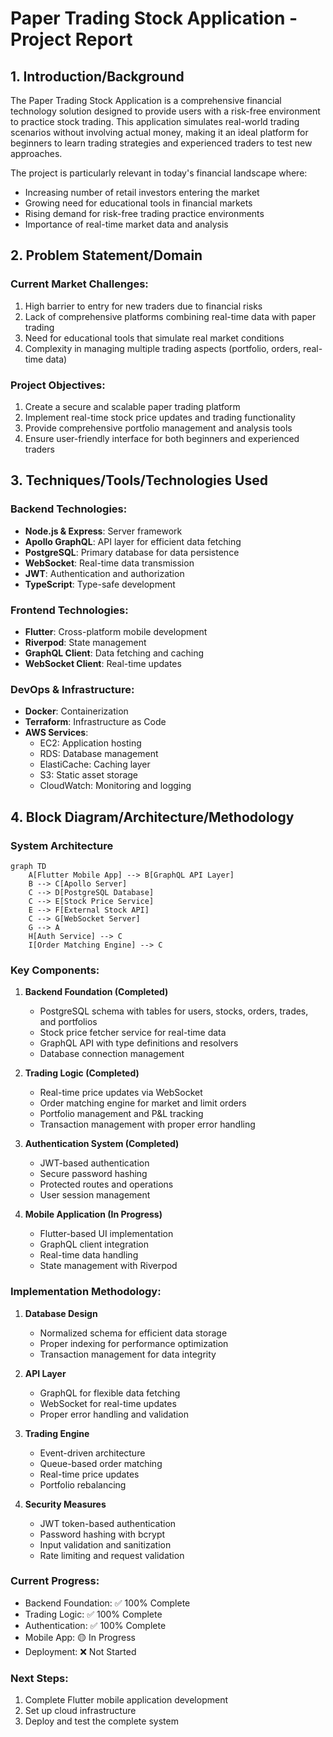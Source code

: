 # Paper Trading Stock Application - Project Report

## 1. Introduction/Background

The Paper Trading Stock Application is a comprehensive financial technology solution designed to provide users with a risk-free environment to practice stock trading. This application simulates real-world trading scenarios without involving actual money, making it an ideal platform for beginners to learn trading strategies and experienced traders to test new approaches.

The project is particularly relevant in today's financial landscape where:
- Increasing number of retail investors entering the market
- Growing need for educational tools in financial markets
- Rising demand for risk-free trading practice environments
- Importance of real-time market data and analysis

## 2. Problem Statement/Domain

### Current Market Challenges:
1. High barrier to entry for new traders due to financial risks
2. Lack of comprehensive platforms combining real-time data with paper trading
3. Need for educational tools that simulate real market conditions
4. Complexity in managing multiple trading aspects (portfolio, orders, real-time data)

### Project Objectives:
1. Create a secure and scalable paper trading platform
2. Implement real-time stock price updates and trading functionality
3. Provide comprehensive portfolio management and analysis tools
4. Ensure user-friendly interface for both beginners and experienced traders

## 3. Techniques/Tools/Technologies Used

### Backend Technologies:
- **Node.js & Express**: Server framework
- **Apollo GraphQL**: API layer for efficient data fetching
- **PostgreSQL**: Primary database for data persistence
- **WebSocket**: Real-time data transmission
- **JWT**: Authentication and authorization
- **TypeScript**: Type-safe development

### Frontend Technologies:
- **Flutter**: Cross-platform mobile development
- **Riverpod**: State management
- **GraphQL Client**: Data fetching and caching
- **WebSocket Client**: Real-time updates

### DevOps & Infrastructure:
- **Docker**: Containerization
- **Terraform**: Infrastructure as Code
- **AWS Services**:
  - EC2: Application hosting
  - RDS: Database management
  - ElastiCache: Caching layer
  - S3: Static asset storage
  - CloudWatch: Monitoring and logging

## 4. Block Diagram/Architecture/Methodology

### System Architecture

```mermaid
graph TD
    A[Flutter Mobile App] --> B[GraphQL API Layer]
    B --> C[Apollo Server]
    C --> D[PostgreSQL Database]
    C --> E[Stock Price Service]
    E --> F[External Stock API]
    C --> G[WebSocket Server]
    G --> A
    H[Auth Service] --> C
    I[Order Matching Engine] --> C
```

### Key Components:

1. **Backend Foundation (Completed)**
   - PostgreSQL schema with tables for users, stocks, orders, trades, and portfolios
   - Stock price fetcher service for real-time data
   - GraphQL API with type definitions and resolvers
   - Database connection management

2. **Trading Logic (Completed)**
   - Real-time price updates via WebSocket
   - Order matching engine for market and limit orders
   - Portfolio management and P&L tracking
   - Transaction management with proper error handling

3. **Authentication System (Completed)**
   - JWT-based authentication
   - Secure password hashing
   - Protected routes and operations
   - User session management

4. **Mobile Application (In Progress)**
   - Flutter-based UI implementation
   - GraphQL client integration
   - Real-time data handling
   - State management with Riverpod

### Implementation Methodology:

1. **Database Design**
   - Normalized schema for efficient data storage
   - Proper indexing for performance optimization
   - Transaction management for data integrity

2. **API Layer**
   - GraphQL for flexible data fetching
   - WebSocket for real-time updates
   - Proper error handling and validation

3. **Trading Engine**
   - Event-driven architecture
   - Queue-based order matching
   - Real-time price updates
   - Portfolio rebalancing

4. **Security Measures**
   - JWT token-based authentication
   - Password hashing with bcrypt
   - Input validation and sanitization
   - Rate limiting and request validation

### Current Progress:
- Backend Foundation: ✅ 100% Complete
- Trading Logic: ✅ 100% Complete
- Authentication: ✅ 100% Complete
- Mobile App: 🟡 In Progress
- Deployment: ❌ Not Started

### Next Steps:
1. Complete Flutter mobile application development
2. Set up cloud infrastructure
3. Deploy and test the complete system 
